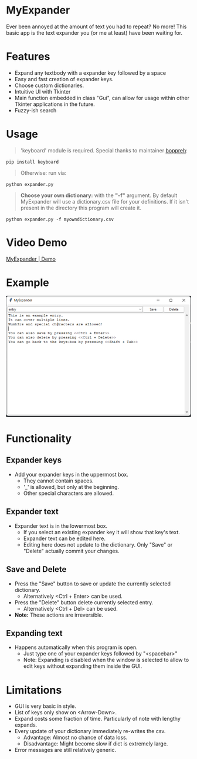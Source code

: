 MyExpander
===
Ever been annoyed at the amount of text you had to repeat? No more! This basic app is the text expander you (or me at least) have been waiting for. 

# Features
- Expand any textbody with a expander key followed by a space 
- Easy and fast creation of expander keys. 
- Choose custom dictionaries. 
- Intuitive UI with Tkinter
- Main function embedded in class "Gui", can allow for usage within other Tkinter applications in the future. 
- Fuzzy-ish search

# Usage
>'keyboard' module is required. Special thanks to maintainer [boppreh](https://github.com/boppreh):
    
    pip install keyboard
>Otherwise: run via:

    python expander.py

>**Choose your own dictionary:** with the **"-f"** argument. By default MyExpander will use a dictionary.csv file for your definitions. If it isn't present in the directory this program will create it.

    python expander.py -f myowndictionary.csv

# Video Demo

[MyExpander | Demo](https://youtu.be/pEFhrvbkZvg)

# Example 

![example-image](example.png)

# Functionality
## Expander keys

- Add your expander keys in the uppermost box.
    - They cannot contain spaces. 
    - '_' is allowed, but only at the beginning.
    - Other special characters are allowed.

## Expander text 

- Expander text is in the lowermost box. 
    - If you select an existing expander key it will show that key's text.
    - Expander text can be edited here.
    - Editing here does not update to the dictionary. Only "Save" or "Delete" actually commit your changes.

## Save and Delete

- Press the "Save" button to save or update the currently selected dictionary.
    - Alternatively \<Ctrl + Enter> can be used.
- Press the "Delete" button delete currently selected entry.
    - Alternatively \<Ctrl + Del> can be used.
- **Note:** These actions are irreversible.

## Expanding text

- Happens automatically when this program is open. 
    - Just type one of your expander keys followed by "\<spacebar>"
    - Note: Expanding is disabled when the window is selected to allow to edit keys without expanding them inside the GUI. 

# Limitations
- GUI is very basic in style.
- List of keys only show on \<Arrow-Down>.
- Expand costs some fraction of time. Particularly of note with lengthy expands. 
- Every update of your dictionary immediately re-writes the csv. 
    - Advantage: Almost no chance of data loss.
    - Disadvantage: Might become slow if dict is extremely large. 
- Error messages are still relatively generic.


